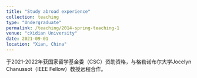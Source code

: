 ```yaml
---
title: "Study abroad experience"
collection: teaching
type: "Undergraduate"
permalink: /teaching/2014-spring-teaching-1
venue: "cXidian University"
date: 2021-09-01
location: "Xian, China"
---
```


于2021-2022年获国家留学基金委（CSC）资助资格，与格勒诺布尔大学Jocelyn Chanussot（IEEE Fellow）教授远程合作。